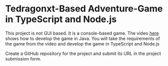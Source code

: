 # Tedragonxt-Based Adventure-Game in TypeScript and Node.js

This project is not GUI based. It is a console-based game. The video [here](https://www.youtube.com/watch?v=EpB9u4ItOYU&t=1s) shows how to develop the game in Java. You will take the requirements of the game from the video and develop the game in TypeScript and Node.js

Create a GitHub repository for the project and submit its URL in the project submission form. 

